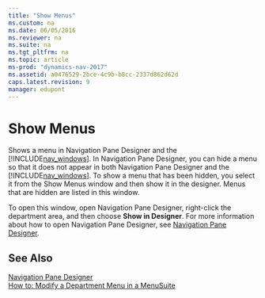 ```yaml
---
title: "Show Menus"
ms.custom: na
ms.date: 06/05/2016
ms.reviewer: na
ms.suite: na
ms.tgt_pltfrm: na
ms.topic: article
ms-prod: "dynamics-nav-2017"
ms.assetid: a0476529-2bce-4c9b-b8cc-2337d862d62d
caps.latest.revision: 9
manager: edupont
---
```

# Show Menus
Shows a menu in Navigation Pane Designer and the [!INCLUDE[nav_windows](../includes/nav_windows_md.md)]. In Navigation Pane Designer, you can hide a menu so that it does not appear in both Navigation Pane Designer and the [!INCLUDE[nav_windows](../includes/nav_windows_md.md)]. To show a menu that has been hidden, you select it from the Show Menus window and then show it in the designer. Menus that are hidden are listed in this window.  

 To open this window, open Navigation Pane Designer, right-click the department area, and then choose **Show in Designer**. For more information about how to open Navigation Pane Designer, see [Navigation Pane Designer](-$-S_2401-Navigation-Pane-Designer-$-.md).  

## See Also  
 [Navigation Pane Designer](-$-S_2401-Navigation-Pane-Designer-$-.md)   
 [How to: Modify a Department Menu in a MenuSuite](../How-to--Modify-a-Department-Menu-in-a-MenuSuite.md)
